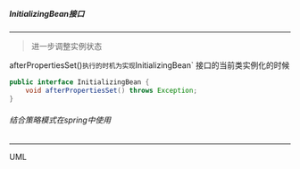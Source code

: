 ##### InitializingBean接口

---

> 进一步调整实例状态

afterPropertiesSet()` 执行的时机为实现 `InitializingBean` 接口的当前类实例化的时候

```java
public interface InitializingBean {
    void afterPropertiesSet() throws Exception;
}
```

###### 结合策略模式在spring中使用

---

UML







